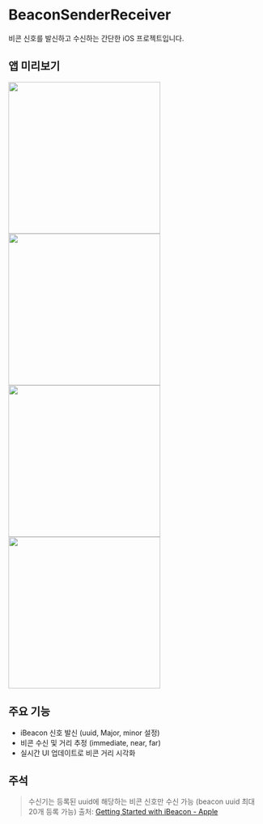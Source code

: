 # BeaconSenderReceiver


비콘 신호를 발신하고 수신하는 간단한 iOS 프로젝트입니다.

## 앱 미리보기


<!-- 실제 스크린샷 이미지 4장 -->
<p float="left">
  <img src="https://github.com/user-attachments/assets/1456c05e-308c-4fcb-bb93-67f18604c6f4" width="300" />
  <img src="https://github.com/user-attachments/assets/c95e3c32-7427-4e44-a4a4-93b2a65d2d25" width="300" />
  <img src="https://github.com/user-attachments/assets/6181c984-7b45-4628-b64e-0f88167d0897" width="300" />
  <img src="https://github.com/user-attachments/assets/4ea8a160-201c-4a43-ad4e-1a36b238f279" width="300" />
</p>

## 주요 기능

- iBeacon 신호 발신 (uuid, Major, minor 설정)
- 비콘 수신 및 거리 추정 (immediate, near, far)
- 실시간 UI 업데이트로 비콘 거리 시각화

  
## 주석

> 수신기는 등록된 uuid에 해당하는 비콘 신호만 수신 가능 (beacon uuid 최대 20개 등록 가능)
> 출처: [Getting Started with iBeacon - Apple](https://developer.apple.com/ibeacon/Getting-Started-with-iBeacon.pdf)
